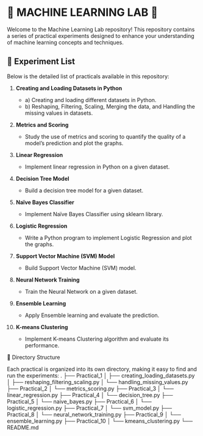 # 🌟 MACHINE LEARNING LAB 🌟

Welcome to the Machine Learning Lab repository! This repository contains a series of practical experiments designed to enhance your understanding of machine learning concepts and techniques.

## 🔬 Experiment List

Below is the detailed list of practicals available in this repository:

1. **Creating and Loading Datasets in Python**
   - a) Creating and loading different datasets in Python.
   - b) Reshaping, Filtering, Scaling, Merging the data, and Handling the missing values in datasets.
   
2. **Metrics and Scoring**
   - Study the use of metrics and scoring to quantify the quality of a model’s prediction and plot the graphs.
   
3. **Linear Regression**
   - Implement linear regression in Python on a given dataset.
   
4. **Decision Tree Model**
   - Build a decision tree model for a given dataset.
   
5. **Naïve Bayes Classifier**
   - Implement Naïve Bayes Classifier using sklearn library.
   
6. **Logistic Regression**
   - Write a Python program to implement Logistic Regression and plot the graphs.
   
7. **Support Vector Machine (SVM) Model**
   - Build Support Vector Machine (SVM) model.
   
8. **Neural Network Training**
   - Train the Neural Network on a given dataset.
   
9. **Ensemble Learning**
   - Apply Ensemble learning and evaluate the prediction.
   
10. **K-means Clustering**
    - Implement K-means Clustering algorithm and evaluate its performance.

📂 Directory Structure

Each practical is organized into its own directory, making it easy to find and run the experiments:
.
├── Practical_1
│   ├── creating_loading_datasets.py
│   ├── reshaping_filtering_scaling.py
│   └── handling_missing_values.py
├── Practical_2
│   └── metrics_scoring.py
├── Practical_3
│   └── linear_regression.py
├── Practical_4
│   └── decision_tree.py
├── Practical_5
│   └── naive_bayes.py
├── Practical_6
│   └── logistic_regression.py
├── Practical_7
│   └── svm_model.py
├── Practical_8
│   └── neural_network_training.py
├── Practical_9
│   └── ensemble_learning.py
├── Practical_10
│   └── kmeans_clustering.py
└── README.md
